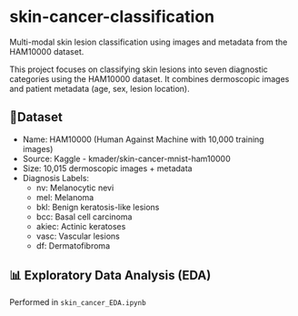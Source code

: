 # skin-cancer-classification
Multi-modal skin lesion classification using images and metadata from the HAM10000 dataset.

This project focuses on classifying skin lesions into seven diagnostic categories using the HAM10000 dataset. It combines dermoscopic images and patient metadata (age, sex, lesion location).

## 🔹Dataset
* Name: HAM10000 (Human Against Machine with 10,000 training images)
* Source: Kaggle - kmader/skin-cancer-mnist-ham10000
* Size: 10,015 dermoscopic images + metadata
* Diagnosis Labels:
   * nv: Melanocytic nevi
   * mel: Melanoma
   * bkl: Benign keratosis-like lesions
   * bcc: Basal cell carcinoma
   * akiec: Actinic keratoses
   * vasc: Vascular lesions
   * df: Dermatofibroma

 ## 📊 Exploratory Data Analysis (EDA)
 Performed in `skin_cancer_EDA.ipynb`
